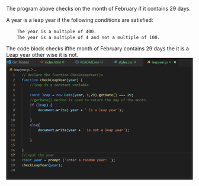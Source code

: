 The program above checks on the month of February if it contains 29 days.

A year is a leap year if the following conditions are satisfied:

        The year is a multiple of 400.
        The year is a multiple of 4 and not a multiple of 100.

The code block  checks ifthe month of February contains 29 days the it is a Leap year other wise it is not.
![javascipt code](images/leapcode.png)